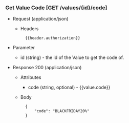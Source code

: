 ### Get Value Code [GET /values/{id}/code]

+ Request (application/json)
    + Headers
    
            {{header.authorization}}

+ Parameter
    + id (string) - the id of the Value to get the code of.

+ Response 200 (application/json)
    + Attributes
        + code (string, optional) - {{value.code}}

    + Body

            {
                "code": "BLACKFRIDAY20%"
            }
